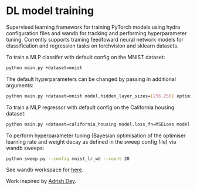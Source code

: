 # DL model training

Supervised learning framework for training PyTorch models using hydra configuration files and
wandb for tracking and performing hyperparameter tuning. Currently supports training feedfoward neural
network models for classification and regression tasks on torchvision and sklearn datasets.

To train a MLP classifer with default config on the MNIST dataset:

```bash
python main.py +dataset=mnist
```

The default hyperparameters can be changed by passing in additional arguments:

```bash
python main.py +dataset=mnist model.hidden_layer_sizes=[256,256] optimiser=adam optimiser.lr=0.002
```

To train a MLP regressor with default config on the California housing dataset:

```bash
python main.py +dataset=california_housing model.loss_fn=MSELoss model.softmax_output=False
```

To perform hyperparameter tuning (Bayesian optimisation of the optimiser learning rate and weight
decay as defined in the sweep config file) via wandb sweeps:

```bash
python sweep.py --config mnist_lr_wd --count 20
```

See wandb workspace for [here](https://wandb.ai/sradicwebster/hydra-example/sweeps/epfsbgls?workspace=user-sradicwebster).

Work inspired by [Adrish Dey](https://wandb.ai/adrishd/hydra-example/reports/Configuring-W-B-Projects-with-Hydra--VmlldzoxNTA2MzQw).